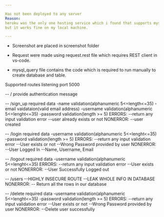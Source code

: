```yaml
---

Has not been deployed to any server
Reason:
heroku was the only one hosting service which i found that supports mysql for free but require credit card, which I don't have.
but it works fine on my local machine.

---
```


- Screenshot are placed in screenshot folder

- Request were made using request.rest file which requires REST client in vs-code.
- mysql_query file contains the code which is required to run manually to create database and table.

Supported routes
listening port 5000

-- /
    provide authentication message

-- /sign_up
    required data
        -name validation(alphanumeric 5<=length<=35)
        -email vaidataion(valid email address)
        -username validation(alphanumeric 5<=lenght<=35)
        -password validation(length >= 5)
    ERRORS:
    --return any input validation error
    --user already exists or not
    NONERROR:
    --user created

-- /login
    required data
        -username validation(alphanumeric 5<=lenght<=35)
        -password validation(length >= 5)
    ERRORS:
    --return any input validation error
    --User exists or not
    --Wrong Password provided by user
    NONERROR:
    --User Logged In
    --Name, Username, Email

-- /logout
    required data
        -username validation(alphanumeric 5<=lenght<=35)
    ERRORS:
    --return any input validation error
    --User exists or not
    NONERROR:
    --User Successfully Logged out

-- /users
    --HIGHLY INSECURE ROUTE
    --LEAK WHOLE INFO IN DATABASE
    NONERROR:
    -- Return all the rows in our database

-- /delete
    required data
        -username validation(alphanumeric 5<=lenght<=35)
        -password validation(length >= 5)
    ERRORS:
    --return any input validation error
    --User exists or not
    --Wrong Password provided by user
    NONERROR:
    --Delete user successfully

